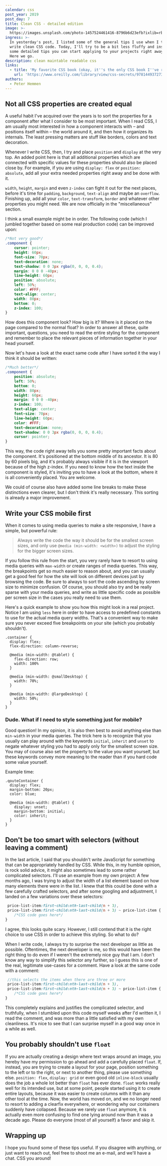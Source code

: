 ```yaml
---
calendar: css
post_year: 2019
post_day: 7
title: Clean CSS - detailed edition
image: >-
  https://images.unsplash.com/photo-1457524461416-8796b6d23efb?ixlib=rb-1.2.1&ixid=eyJhcHBfaWQiOjEyMDd9&auto=format&fit=crop&w=3300&q=80
ingress: >-
  In yesterday's post, I listed some of the general tips I use when I try to
  write clean CSS code. Today, I'll try to be a bit less fluffy and instead show
  some detailed tips you can start applying to your projects right away. Ready?
  Here we go.
description: clean maintable readable css
links:
  - title: 'My favorite CSS book (okay, it''s the only CSS book I''ve read)'
    url: 'https://www.oreilly.com/library/view/css-secrets/9781449372736/'
authors:
  - Peter Hemmen
---
```

## Not all CSS properties are created equal

A useful habit I've acquired over the years is to sort the properties for a component after what I consider to be most important. When I read CSS, I am usually most interested in how a component interacts with – and positions itself within – the world around it, and then how it organizes its internals. The least pressing matters are stuff like borders, colors and text decoration.

Whenever I write CSS, then, I try and place `position` and `display` at the very top. An added point here is that all additional properties which are connected with specific values for these properties should also be placed close by. For example, if you are using `display: flex` or `position: absolute`, add all your extra needed properties right away and be done with it.

`width`, `height`, `margin` and even `z-index` can fight it out for the next places, before it's time for `padding`, `background`, `text-align` and maybe an `overflow`. Finishing up, add all your `color`, `text-transform`, `border` and whatever other properties you might need. We are now officially in the "miscellaneous" section.

I think a small example might be in order. The following code (which I jumbled together based on some real production code) can be improved upon:

```css
/*Not very good*/
.component {
    cursor: pointer;
    height: 60px;
    font-size: 70px;
    text-decoration: none;
    text-shadow: 0 0 3px rgba(0, 0, 0, 0.4);
    margin: 0 0 0 -40px;
    line-height: 60px;
    position: absolute;
    left: 50%;
    color: #FFF;
    text-align: center;
    width: 80px;
    bottom: 0;
    z-index: 100;
}
```

How does this component look? How big is it? Where is it placed on the page compared to the normal float? In order to answer all these, quite important, questions, you need to read the entire styling for the component and remember to place the relevant pieces of information together in your head yourself.

Now let's have a look at the exact same code after I have sorted it the way I think it should be written:

```css
/*Much better*/
.component {
    position: absolute;
    left: 50%;
    bottom: 0;
    width: 80px;
    height: 60px;
    margin: 0 0 0 -40px;
    z-index: 100;
    text-align: center;
    font-size: 70px;
    line-height: 60px;
    color: #FFF;
    text-decoration: none;
    text-shadow: 0 0 3px rgba(0, 0, 0, 0.4);
    cursor: pointer;
}
```

This way, the code right away tells you some pretty important facts about the component. It's positioned at the bottom middle of its ancestor. It is 80 by 60 pixels big, and it's probably always visible if it is in the viewport because of the high z-index. If you need to know how the text inside the component is styled, it's inviting you to have a look at the bottom, where it is all conveniently placed. You are welcome.

We could of course also have added some line breaks to make these distinctions even clearer, but I don't think it's really necessary. This sorting is already a major improvement.

## Write your CSS mobile first

When it comes to using media queries to make a site responsive, I have a simple, but powerful rule:

> Always write the code the way it should be for the smallest screen sizes, and only use `@media (min-width: <width>)` to adjust the styling for the bigger screen sizes. 

If you follow this rule from the start, you very rarely have to resort to using media queries with `max-width` or create ranges of media queries. This way, the breakpoints get so much easier to reason about, and you can usually get a good feel for how the site will look on different devices just by browsing the code. Be sure to always to sort the code ascending by screen size to minimize confusion. Of course, you should also try and be really sparse with your media queries, and write as little specific code as possible per screen size in the cases you really need to use them.

Here's a quick example to show you how this might look in a real project. Notice I am using `less` here in order to have access to predefined constants to use for the actual media query widths. That's a convenient way to make sure you never exceed five breakpoints on your site (which you probably shouldn't).

```less
.container {
  display: flex;
  flex-direction: column-reverse;
  
  @media (min-width: @tablet) {
    flex-direction: row;
    width: 100%
  }

  @media (min-width: @smallDesktop) {
    width: 70%;
  }

  @media (min-width: @largeDesktop) {
    width: 50%;
  }
}
```

### Dude. What if I need to style something just for mobile?

Good question! In my opinion, it is also then best to avoid anything else than `min-width` in your media queries. The trick here is to recognize that you usually can play around with the keywords `initial`, `inherit` and `unset` to negate whatever styling you had to apply only for the smallest screen size. You may of course also set the property to the value you want yourself, but these keywords convey more meaning to the reader than if you hard code some value yourself.

Example time:

```less
.qouteContainer {
  display: flex;
  margin-bottom: 20px;
  color: blue;

  @media (min-width: @tablet) {
    display: unset;
    margin-bottom: initial;
    color: inherit;
  }
}
```

## Don't be too smart with selectors (without leaving a comment)

In the last article, I said that you shouldn't write JavaScript for something that can be appropriately handled by CSS. While this, in my humble opinion, is rock solid advice, it might also sometimes lead to some rather complicated selectors. I'll use an example from my own project: A few months ago, I was trying to adjust the width of a list element based on how many elements there were in the list. I knew that this could be done with a few carefully crafted selectors, and after some googling and adjustment, I landed on a few variations over these selectors:

```scss
 price-list-item:first-child:nth-last-child(n + 3),
 price-list-item:first-child:nth-last-child(n + 3) ~ price-list-item {
    /*CSS code goes here*/
}
```

I agree, this looks quite scary. However, I still contend that it is the right choice to use CSS in order to achieve this styling. So what to do?

When I write code, I always try to surprise the next developer as little as possible. Oftentimes, the next developer is me, so this would have been the right thing to do even if I weren't the extremely nice guy that I am. I don't know any way to simplify this selector any further, so I guess this is one of the real, legitimate use-cases for a comment. Have a look at the same code with a comment:

```scss
 //this selects the items when there are three or more
 price-list-item:first-child:nth-last-child(n + 3),
 price-list-item:first-child:nth-last-child(n + 3) ~ price-list-item {
    /*CSS code goes here*/
}
```

This completely explains and justifies the complicated selector, and truthfully, when I stumbled upon this code myself weeks after I'd written it, I read the comment, and was more than a little satisfied with my own cleanliness. It's nice to see that I can surprise myself in a good way once in a while as well.

## You probably shouldn't use `float`

If you are actually creating a design where text wraps around an image, you hereby have my permission to go ahead and add a carefully placed `float`. If, instead, you are trying to create a layout for your page, position something to the left or to the right, or next to another thing, please use something else. `position: flex`, `display: grid` or even good old `inline-block` usually does the job a whole lot better than `float` has ever done. `float` works really well for its intended use, but at some point, people started using it to create entire layouts, because it was easier to create columns with it than any other tool at the time. Now, the world has moved on, and we no longer need to resort to adding a clearfix everywhere, or wondering why our containers suddenly have collapsed. Because we rarely use `float` anymore, it is actually even more confusing to find one lying around now than it was a decade ago. Please do everyone (most of all yourself) a favor and skip it.

## Wrapping up

I hope you found some of these tips useful. If you disagree with anything, or just want to reach out, feel free to shoot me an e-mail, and we'll have a chat. CSS you around!
